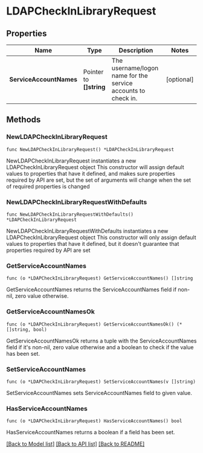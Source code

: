 # LDAPCheckInLibraryRequest


## Properties

Name | Type | Description | Notes
------------ | ------------- | ------------- | -------------
**ServiceAccountNames** | Pointer to **[]string** | The username/logon name for the service accounts to check in. | [optional] 



## Methods


### NewLDAPCheckInLibraryRequest

`func NewLDAPCheckInLibraryRequest() *LDAPCheckInLibraryRequest`

NewLDAPCheckInLibraryRequest instantiates a new LDAPCheckInLibraryRequest object
This constructor will assign default values to properties that have it defined,
and makes sure properties required by API are set, but the set of arguments
will change when the set of required properties is changed

### NewLDAPCheckInLibraryRequestWithDefaults

`func NewLDAPCheckInLibraryRequestWithDefaults() *LDAPCheckInLibraryRequest`

NewLDAPCheckInLibraryRequestWithDefaults instantiates a new LDAPCheckInLibraryRequest object
This constructor will only assign default values to properties that have it defined,
but it doesn't guarantee that properties required by API are set


### GetServiceAccountNames

`func (o *LDAPCheckInLibraryRequest) GetServiceAccountNames() []string`

GetServiceAccountNames returns the ServiceAccountNames field if non-nil, zero value otherwise.

### GetServiceAccountNamesOk

`func (o *LDAPCheckInLibraryRequest) GetServiceAccountNamesOk() (*[]string, bool)`

GetServiceAccountNamesOk returns a tuple with the ServiceAccountNames field if it's non-nil, zero value otherwise
and a boolean to check if the value has been set.

### SetServiceAccountNames

`func (o *LDAPCheckInLibraryRequest) SetServiceAccountNames(v []string)`

SetServiceAccountNames sets ServiceAccountNames field to given value.


### HasServiceAccountNames

`func (o *LDAPCheckInLibraryRequest) HasServiceAccountNames() bool`

HasServiceAccountNames returns a boolean if a field has been set.









[[Back to Model list]](../README.md#documentation-for-models) [[Back to API list]](../README.md#documentation-for-api-endpoints) [[Back to README]](../README.md)


